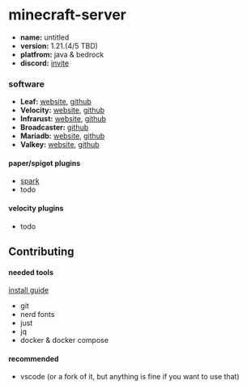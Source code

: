 # minecraft-server

- **name:** untitled
- **version:** 1.21.(4/5 TBD)
- **platfrom:** java & bedrock
- **discord:** [invite](https://discord.gg/zV7FcdJRgj)

### software

- **Leaf:** [website](https://www.leafmc.one/), [github](https://github.com/Winds-Studio/Leaf)
- **Velocity:** [website](https://papermc.io/software/velocity), [github](https://github.com/PaperMC/Velocity)
- **Infrarust:** [website](https://infrarust.dev/), [github](https://github.com/shadowner/infrarust)
- **Broadcaster:** [github](https://github.com/MCXboxBroadcast/Broadcaster)
- **Mariadb:** [website](https://mariadb.org/), [github](https://github.com/MariaDB/server)
- **Valkey:** [website](https://valkey.io/), [github](https://github.com/valkey-io/valkey)

#### paper/spigot plugins

- [spark](https://spark.lucko.me/)
- todo

#### velocity plugins

- todo

## Contributing

#### needed tools

[install guide](dev/install.md)

- git
- nerd fonts
- just
- jq
- docker & docker compose

#### recommended

- vscode (or a fork of it, but anything is fine if you want to use that)
